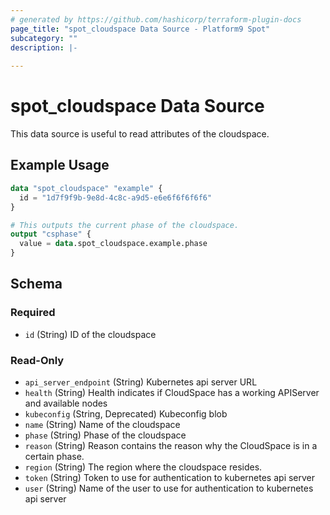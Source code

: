 ```yaml
---
# generated by https://github.com/hashicorp/terraform-plugin-docs
page_title: "spot_cloudspace Data Source - Platform9 Spot"
subcategory: ""
description: |-
  
---
```


# spot_cloudspace Data Source

This data source is useful to read attributes of the cloudspace.

## Example Usage

```terraform
data "spot_cloudspace" "example" {
  id = "1d7f9f9b-9e8d-4c8c-a9d5-e6e6f6f6f6f6"
}

# This outputs the current phase of the cloudspace.
output "csphase" {
  value = data.spot_cloudspace.example.phase
}
```

<!-- schema generated by tfplugindocs -->
## Schema

### Required

- `id` (String) ID of the cloudspace

### Read-Only

- `api_server_endpoint` (String) Kubernetes api server URL
- `health` (String) Health indicates if CloudSpace has a working APIServer and available nodes
- `kubeconfig` (String, Deprecated) Kubeconfig blob
- `name` (String) Name of the cloudspace
- `phase` (String) Phase of the cloudspace
- `reason` (String) Reason contains the reason why the CloudSpace is in a certain phase.
- `region` (String) The region where the cloudspace resides.
- `token` (String) Token to use for authentication to kubernetes api server
- `user` (String) Name of the user to use for authentication to kubernetes api server
